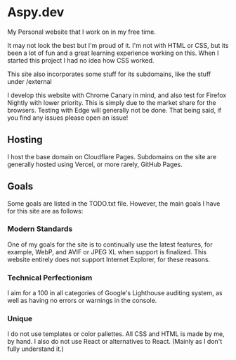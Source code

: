 # Aspy.dev
My Personal website that I work on in my free time.

It may not look the best but I'm proud of it. I'm not with HTML or CSS, but its been a lot of fun and a great learning experience working on this. When I started this project I had no idea how CSS worked.

This site also incorporates some stuff for its subdomains, like the stuff under /external

I develop this website with Chrome Canary in mind, and also test for Firefox Nightly with lower priority. This is simply due to the market share for the browsers. Testing with Edge will generally not be done.
That being said, if you find any issues please open an issue!
## Hosting
I host the base domain on Cloudflare Pages. Subdomains on the site are generally hosted using Vercel, or more rarely, GitHub Pages.
## Goals
Some goals are listed in the TODO.txt file.
However, the main goals I have for this site are as follows:
### Modern Standards
One of my goals for the site is to continually use the latest features, for example, WebP, and AVIF or JPEG XL when support is finalized. This website entirely does not support Internet Explorer, for these reasons.
### Technical Perfectionism
I aim for a 100 in all categories of Google's Lighthouse auditing system, as well as having no errors or warnings in the console.
### Unique
I do not use templates or color pallettes. All CSS and HTML is made by me, by hand. I also do not use React or alternatives to React. (Mainly as I don't fully understand it.)